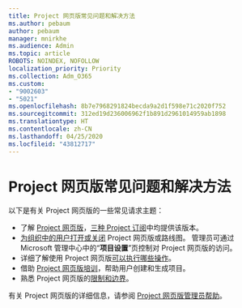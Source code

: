 ```yaml
---
title: Project 网页版常见问题和解决方法
ms.author: pebaum
author: pebaum
manager: mnirkhe
ms.audience: Admin
ms.topic: article
ROBOTS: NOINDEX, NOFOLLOW
localization_priority: Priority
ms.collection: Adm_O365
ms.custom:
- "9002603"
- "5021"
ms.openlocfilehash: 8b7e7968291824becda9a2d1f598e71c2020f752
ms.sourcegitcommit: 312ed19d236006962f1b891d2961014959ab1898
ms.translationtype: HT
ms.contentlocale: zh-CN
ms.lasthandoff: 04/25/2020
ms.locfileid: "43812717"
---
```

# <a name="project-for-the-web-common-issues-and-resolutions"></a>Project 网页版常见问题和解决方法

以下是有关 Project 网页版的一些常见请求主题：

- 了解 [Project 网页版](https://support.microsoft.com/zh-CN/office/what-is-project-for-the-web-c19b2421-3c9d-4037-97c6-f66b6e1d2eb5)，[三种 Project 订阅](https://products.office.com/project/compare-microsoft-project-management-software)中均提供该版本。
- [为组织中的用户打开或关闭](https://docs.microsoft.com/project-for-the-web/turn-project-for-the-web-off) Project 网页版或路线图。 管理员可通过 Microsoft 管理中心中的“**项目设置**”页控制对 Project 网页版的访问。
- 详细了解使用 Project 网页版[可以执行哪些操作](https://support.office.com/article/what-can-you-do-with-project-for-the-web-b30f5442-be5f-43d2-9072-c95bff778ea1)。
- 借助 [Project 网页版培训](https://support.office.com/article/get-started-with-project-for-the-web-50bf3e29-0f0d-4b7a-9d2c-7c78389b67ad)，帮助用户创建和生成项目。
- 熟悉 Project 网页版的[限制和边界](https://docs.microsoft.com/project-for-the-web/project-for-the-web-limits-and-boundaries)。

有关 Project 网页版的详细信息，请参阅 [Project 网页版管理员帮助](https://docs.microsoft.com/project-for-the-web/projectforweb-admin-home)。
